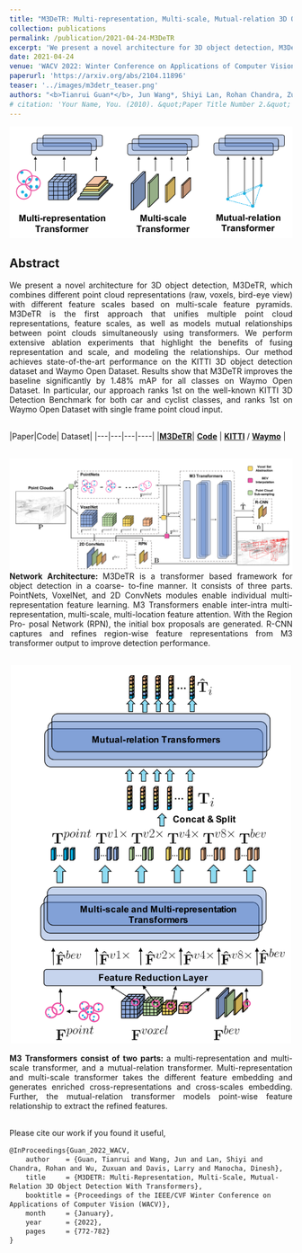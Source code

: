 ```yaml
---
title: "M3DeTR: Multi-representation, Multi-scale, Mutual-relation 3D Object Detection with Transformers"
collection: publications
permalink: /publication/2021-04-24-M3DeTR
excerpt: 'We present a novel architecture for 3D object detection, M3DeTR, which combines different point cloud representations (raw, voxels, bird-eye view) with different feature scales based on multi-scale feature pyramids. M3DeTR is the first approach that unifies multiple point cloud representations, feature scales, as well as models mutual relationships between point clouds simultaneously using transformers. Our method achieves state-of-the-art performance on the KITTI 3D object detection dataset and Waymo Open Dataset.'
date: 2021-04-24
venue: 'WACV 2022: Winter Conference on Applications of Computer Vision'
paperurl: 'https://arxiv.org/abs/2104.11896'
teaser: '../images/m3detr_teaser.png'
authors: "<b>Tianrui Guan*</b>, Jun Wang*, Shiyi Lan, Rohan Chandra, Zuxuan Wu, Larry Davis, Dinesh Manocha"
# citation: 'Your Name, You. (2010). &quot;Paper Title Number 2.&quot; <i>Journal 1</i>. 1(2).'
---
```

<p style="text-align:center;">
<img src="../images/m3detr_teaser.png">
</p>

## Abstract
<div style="text-align: justify">We present a novel architecture for 3D object detection, M3DeTR, which combines different point cloud representations (raw, voxels, bird-eye view) with different feature scales based on multi-scale feature pyramids. M3DeTR is the first approach that unifies multiple point cloud representations, feature scales, as well as models mutual relationships between point clouds simultaneously using transformers. We perform extensive ablation experiments that highlight the benefits of fusing representation and scale, and modeling the relationships. Our method achieves state-of-the-art performance on the KITTI 3D object detection dataset and Waymo Open Dataset. Results show that M3DeTR improves the baseline significantly by 1.48% mAP for all classes on Waymo Open Dataset. In particular, our approach ranks 1st on the well-known KITTI 3D Detection Benchmark for both car and cyclist classes, and ranks 1st on Waymo Open Dataset with single frame point cloud input.</div>
<br>

|Paper|Code| Dataset| 
|---|---|---|----|
|[**M3DeTR**](https://arxiv.org/abs/2104.11896)| [**Code**](https://github.com/rayguan97/M3DETR) |    [**KITTI**](http://www.cvlibs.net/datasets/kitti/eval_object.php?obj_benchmark=3d) / [**Waymo**](https://waymo.com/open/challenges/2021/real-time-3d-prediction/) |

<br>

<img src="../images/m3detr_arch.png" width="1024">
<div style="text-align: justify"> <b>Network Architecture: </b> M3DeTR is a transformer based framework for object detection in a coarse-
to-fine manner. It consists of three parts. PointNets, VoxelNet, and 2D ConvNets modules enable individual multi-representation feature
learning. M3 Transformers enable inter-intra multi-representation, multi-scale, multi-location feature attention. With the Region Pro-
posal Network (RPN), the initial box proposals are generated. R-CNN captures and refines region-wise feature representations from M3
transformer output to improve detection performance. </div>

<br>
<p style="text-align:center;">
<img src="../images/m3detr_transformer.png" width="500" centering>
</p>
<div style="text-align: justify"> <b> M3 Transformers consist of two parts: </b> a multi-representation and multi-scale transformer, and a mutual-relation
transformer. Multi-representation and multi-scale transformer
takes the different feature embedding and generates enriched
cross-representations and cross-scales embedding. Further,
the mutual-relation transformer models point-wise feature
relationship to extract the refined features. </div>

<br>

Please cite our work if you found it useful,

```
@InProceedings{Guan_2022_WACV,
    author    = {Guan, Tianrui and Wang, Jun and Lan, Shiyi and Chandra, Rohan and Wu, Zuxuan and Davis, Larry and Manocha, Dinesh},
    title     = {M3DETR: Multi-Representation, Multi-Scale, Mutual-Relation 3D Object Detection With Transformers},
    booktitle = {Proceedings of the IEEE/CVF Winter Conference on Applications of Computer Vision (WACV)},
    month     = {January},
    year      = {2022},
    pages     = {772-782}
}
```
